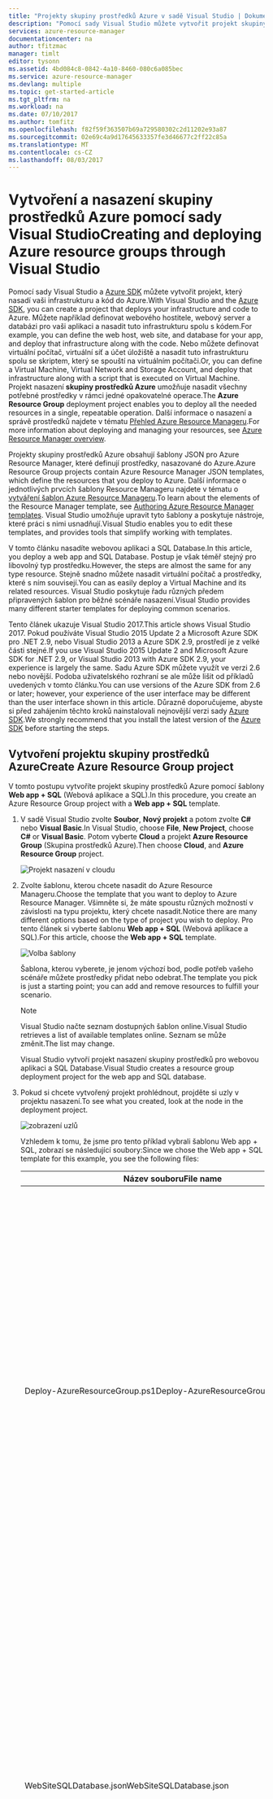 ```yaml
---
title: "Projekty skupiny prostředků Azure v sadě Visual Studio | Dokumentace Microsoftu"
description: "Pomocí sady Visual Studio můžete vytvořit projekt skupiny prostředků Azure a nasadit tyto prostředky do Azure."
services: azure-resource-manager
documentationcenter: na
author: tfitzmac
manager: timlt
editor: tysonn
ms.assetid: 4bd084c8-0842-4a10-8460-080c6a085bec
ms.service: azure-resource-manager
ms.devlang: multiple
ms.topic: get-started-article
ms.tgt_pltfrm: na
ms.workload: na
ms.date: 07/10/2017
ms.author: tomfitz
ms.openlocfilehash: f82f59f363507b69a729580302c2d11202e93a87
ms.sourcegitcommit: 02e69c4a9d17645633357fe3d46677c2ff22c85a
ms.translationtype: MT
ms.contentlocale: cs-CZ
ms.lasthandoff: 08/03/2017
---
```

# <a name="creating-and-deploying-azure-resource-groups-through-visual-studio"></a><span data-ttu-id="061ea-103">Vytvoření a nasazení skupiny prostředků Azure pomocí sady Visual Studio</span><span class="sxs-lookup"><span data-stu-id="061ea-103">Creating and deploying Azure resource groups through Visual Studio</span></span>
<span data-ttu-id="061ea-104">Pomocí sady Visual Studio a [Azure SDK](https://azure.microsoft.com/downloads/) můžete vytvořit projekt, který nasadí vaši infrastrukturu a kód do Azure.</span><span class="sxs-lookup"><span data-stu-id="061ea-104">With Visual Studio and the [Azure SDK](https://azure.microsoft.com/downloads/), you can create a project that deploys your infrastructure and code to Azure.</span></span> <span data-ttu-id="061ea-105">Můžete například definovat webového hostitele, webový server a databázi pro vaši aplikaci a nasadit tuto infrastrukturu spolu s kódem.</span><span class="sxs-lookup"><span data-stu-id="061ea-105">For example, you can define the web host, web site, and database for your app, and deploy that infrastructure along with the code.</span></span> <span data-ttu-id="061ea-106">Nebo můžete definovat virtuální počítač, virtuální síť a účet úložiště a nasadit tuto infrastrukturu spolu se skriptem, který se spouští na virtuálním počítači.</span><span class="sxs-lookup"><span data-stu-id="061ea-106">Or, you can define a Virtual Machine, Virtual Network and Storage Account, and deploy that infrastructure along with a script that is executed on Virtual Machine.</span></span> <span data-ttu-id="061ea-107">Projekt nasazení **skupiny prostředků Azure** umožňuje nasadit všechny potřebné prostředky v rámci jedné opakovatelné operace.</span><span class="sxs-lookup"><span data-stu-id="061ea-107">The **Azure Resource Group** deployment project enables you to deploy all the needed resources in a single, repeatable operation.</span></span> <span data-ttu-id="061ea-108">Další informace o nasazení a správě prostředků najdete v tématu [Přehled Azure Resource Manageru](resource-group-overview.md).</span><span class="sxs-lookup"><span data-stu-id="061ea-108">For more information about deploying and managing your resources, see [Azure Resource Manager overview](resource-group-overview.md).</span></span>

<span data-ttu-id="061ea-109">Projekty skupiny prostředků Azure obsahují šablony JSON pro Azure Resource Manager, které definují prostředky, nasazované do Azure.</span><span class="sxs-lookup"><span data-stu-id="061ea-109">Azure Resource Group projects contain Azure Resource Manager JSON templates, which define the resources that you deploy to Azure.</span></span> <span data-ttu-id="061ea-110">Další informace o jednotlivých prvcích šablony Resource Manageru najdete v tématu o [vytváření šablon Azure Resource Manageru](resource-group-authoring-templates.md).</span><span class="sxs-lookup"><span data-stu-id="061ea-110">To learn about the elements of the Resource Manager template, see [Authoring Azure Resource Manager templates](resource-group-authoring-templates.md).</span></span> <span data-ttu-id="061ea-111">Visual Studio umožňuje upravit tyto šablony a poskytuje nástroje, které práci s nimi usnadňují.</span><span class="sxs-lookup"><span data-stu-id="061ea-111">Visual Studio enables you to edit these templates, and provides tools that simplify working with templates.</span></span>

<span data-ttu-id="061ea-112">V tomto článku nasadíte webovou aplikaci a SQL Database.</span><span class="sxs-lookup"><span data-stu-id="061ea-112">In this article, you deploy a web app and SQL Database.</span></span> <span data-ttu-id="061ea-113">Postup je však téměř stejný pro libovolný typ prostředku.</span><span class="sxs-lookup"><span data-stu-id="061ea-113">However, the steps are almost the same for any type resource.</span></span> <span data-ttu-id="061ea-114">Stejně snadno můžete nasadit virtuální počítač a prostředky, které s ním souvisejí.</span><span class="sxs-lookup"><span data-stu-id="061ea-114">You can as easily deploy a Virtual Machine and its related resources.</span></span> <span data-ttu-id="061ea-115">Visual Studio poskytuje řadu různých předem připravených šablon pro běžné scénáře nasazení.</span><span class="sxs-lookup"><span data-stu-id="061ea-115">Visual Studio provides many different starter templates for deploying common scenarios.</span></span>

<span data-ttu-id="061ea-116">Tento článek ukazuje Visual Studio 2017.</span><span class="sxs-lookup"><span data-stu-id="061ea-116">This article shows Visual Studio 2017.</span></span> <span data-ttu-id="061ea-117">Pokud používáte Visual Studio 2015 Update 2 a Microsoft Azure SDK pro .NET 2.9, nebo Visual Studio 2013 a Azure SDK 2.9, prostředí je z velké části stejné.</span><span class="sxs-lookup"><span data-stu-id="061ea-117">If you use Visual Studio 2015 Update 2 and Microsoft Azure SDK for .NET 2.9, or Visual Studio 2013 with Azure SDK 2.9, your experience is largely the same.</span></span> <span data-ttu-id="061ea-118">Sadu Azure SDK můžete využít ve verzi 2.6 nebo novější. Podoba uživatelského rozhraní se ale může lišit od příkladů uvedených v tomto článku.</span><span class="sxs-lookup"><span data-stu-id="061ea-118">You can use versions of the Azure SDK from 2.6 or later; however, your experience of the user interface may be different than the user interface shown in this article.</span></span> <span data-ttu-id="061ea-119">Důrazně doporučujeme, abyste si před zahájením těchto kroků nainstalovali nejnovější verzi sady [Azure SDK](https://azure.microsoft.com/downloads/).</span><span class="sxs-lookup"><span data-stu-id="061ea-119">We strongly recommend that you install the latest version of the [Azure SDK](https://azure.microsoft.com/downloads/) before starting the steps.</span></span> 

## <a name="create-azure-resource-group-project"></a><span data-ttu-id="061ea-120">Vytvoření projektu skupiny prostředků Azure</span><span class="sxs-lookup"><span data-stu-id="061ea-120">Create Azure Resource Group project</span></span>
<span data-ttu-id="061ea-121">V tomto postupu vytvoříte projekt skupiny prostředků Azure pomocí šablony **Web app + SQL** (Webová aplikace a SQL).</span><span class="sxs-lookup"><span data-stu-id="061ea-121">In this procedure, you create an Azure Resource Group project with a **Web app + SQL** template.</span></span>

1. <span data-ttu-id="061ea-122">V sadě Visual Studio zvolte **Soubor**, **Nový projekt** a potom zvolte **C#** nebo **Visual Basic**.</span><span class="sxs-lookup"><span data-stu-id="061ea-122">In Visual Studio, choose **File**, **New Project**, choose **C#** or **Visual Basic**.</span></span> <span data-ttu-id="061ea-123">Potom vyberte **Cloud** a projekt **Azure Resource Group** (Skupina prostředků Azure).</span><span class="sxs-lookup"><span data-stu-id="061ea-123">Then choose **Cloud**, and **Azure Resource Group** project.</span></span>
   
    ![Projekt nasazení v cloudu](./media/vs-azure-tools-resource-groups-deployment-projects-create-deploy/create-project.png)
2. <span data-ttu-id="061ea-125">Zvolte šablonu, kterou chcete nasadit do Azure Resource Manageru.</span><span class="sxs-lookup"><span data-stu-id="061ea-125">Choose the template that you want to deploy to Azure Resource Manager.</span></span> <span data-ttu-id="061ea-126">Všimněte si, že máte spoustu různých možností v závislosti na typu projektu, který chcete nasadit.</span><span class="sxs-lookup"><span data-stu-id="061ea-126">Notice there are many different options based on the type of project you wish to deploy.</span></span> <span data-ttu-id="061ea-127">Pro tento článek si vyberte šablonu **Web app + SQL** (Webová aplikace a SQL).</span><span class="sxs-lookup"><span data-stu-id="061ea-127">For this article, choose the **Web app + SQL** template.</span></span>
   
    ![Volba šablony](./media/vs-azure-tools-resource-groups-deployment-projects-create-deploy/select-project.png)
   
    <span data-ttu-id="061ea-129">Šablona, kterou vyberete, je jenom výchozí bod, podle potřeb vašeho scénáře můžete prostředky přidat nebo odebrat.</span><span class="sxs-lookup"><span data-stu-id="061ea-129">The template you pick is just a starting point; you can add and remove resources to fulfill your scenario.</span></span>
   
   > [!NOTE]
   > <span data-ttu-id="061ea-130">Visual Studio načte seznam dostupných šablon online.</span><span class="sxs-lookup"><span data-stu-id="061ea-130">Visual Studio retrieves a list of available templates online.</span></span> <span data-ttu-id="061ea-131">Seznam se může změnit.</span><span class="sxs-lookup"><span data-stu-id="061ea-131">The list may change.</span></span>
   > 
   > 
   
    <span data-ttu-id="061ea-132">Visual Studio vytvoří projekt nasazení skupiny prostředků pro webovou aplikaci a SQL Database.</span><span class="sxs-lookup"><span data-stu-id="061ea-132">Visual Studio creates a resource group deployment project for the web app and SQL database.</span></span>
3. <span data-ttu-id="061ea-133">Pokud si chcete vytvořený projekt prohlédnout, projděte si uzly v projektu nasazení.</span><span class="sxs-lookup"><span data-stu-id="061ea-133">To see what you created, look at the node in the deployment project.</span></span>
   
    ![zobrazení uzlů](./media/vs-azure-tools-resource-groups-deployment-projects-create-deploy/show-items.png)
   
    <span data-ttu-id="061ea-135">Vzhledem k tomu, že jsme pro tento příklad vybrali šablonu Web app + SQL, zobrazí se následující soubory:</span><span class="sxs-lookup"><span data-stu-id="061ea-135">Since we chose the Web app + SQL template for this example, you see the following files:</span></span> 
   
   | <span data-ttu-id="061ea-136">Název souboru</span><span class="sxs-lookup"><span data-stu-id="061ea-136">File name</span></span> | <span data-ttu-id="061ea-137">Popis</span><span class="sxs-lookup"><span data-stu-id="061ea-137">Description</span></span> |
   | --- | --- |
   | <span data-ttu-id="061ea-138">Deploy-AzureResourceGroup.ps1</span><span class="sxs-lookup"><span data-stu-id="061ea-138">Deploy-AzureResourceGroup.ps1</span></span> |<span data-ttu-id="061ea-139">Skript PowerShellu, který vyvolá příkazy PowerShellu pro nasazení Azure Resource Manageru.</span><span class="sxs-lookup"><span data-stu-id="061ea-139">A PowerShell script that invokes PowerShell commands to deploy to Azure Resource Manager.</span></span><br /><span data-ttu-id="061ea-140">**Poznámka** Sada Visual Studio tento skript PowerShellu využívá k nasazení vaší šablony.</span><span class="sxs-lookup"><span data-stu-id="061ea-140">**Note** Visual Studio uses this PowerShell script to deploy your template.</span></span> <span data-ttu-id="061ea-141">Libovolné změny tohoto skriptu ovlivní také nasazení v sadě Visual Studio, proto buďte opatrní.</span><span class="sxs-lookup"><span data-stu-id="061ea-141">Any changes you make to this script affect deployment in Visual Studio, so be careful.</span></span> |
   | <span data-ttu-id="061ea-142">WebSiteSQLDatabase.json</span><span class="sxs-lookup"><span data-stu-id="061ea-142">WebSiteSQLDatabase.json</span></span> |<span data-ttu-id="061ea-143">Šablona Resource Manageru, která definuje infrastrukturu, kterou chcete nasadit do Azure, a parametry, které můžete během nasazení zadat.</span><span class="sxs-lookup"><span data-stu-id="061ea-143">The Resource Manager template that defines the infrastructure you want deploy to Azure, and the parameters you can provide during deployment.</span></span> <span data-ttu-id="061ea-144">Definuje také závislosti mezi prostředky, takže je Resource Manager nasadí ve správném pořadí.</span><span class="sxs-lookup"><span data-stu-id="061ea-144">It also defines the dependencies between the resources so Resource Manager deploys the resources in the correct order.</span></span> |
   | <span data-ttu-id="061ea-145">WebSiteSQLDatabase.parameters.json</span><span class="sxs-lookup"><span data-stu-id="061ea-145">WebSiteSQLDatabase.parameters.json</span></span> |<span data-ttu-id="061ea-146">Soubor parametrů, který obsahuje hodnoty požadované šablonou.</span><span class="sxs-lookup"><span data-stu-id="061ea-146">A parameters file that contains values needed by the template.</span></span> <span data-ttu-id="061ea-147">Předáním hodnot těchto parametrů přizpůsobujete jednotlivá nasazení.</span><span class="sxs-lookup"><span data-stu-id="061ea-147">You pass in parameter values to customize each deployment.</span></span> |
   
    <span data-ttu-id="061ea-148">Tyto základní soubory obsahují všechny projekty nasazení skupiny prostředků.</span><span class="sxs-lookup"><span data-stu-id="061ea-148">All resource group deployment projects contain these basic files.</span></span> <span data-ttu-id="061ea-149">Ostatní projekty mohou obsahovat i další soubory, které podporují jiné funkce.</span><span class="sxs-lookup"><span data-stu-id="061ea-149">Other projects may contain additional files to support other functionality.</span></span>

## <a name="customize-the-resource-manager-template"></a><span data-ttu-id="061ea-150">Přizpůsobení šablony Resource Manageru</span><span class="sxs-lookup"><span data-stu-id="061ea-150">Customize the Resource Manager template</span></span>
<span data-ttu-id="061ea-151">Projekt nasazení lze přizpůsobit úpravou šablony JSON s popisem prostředků, které chcete nasadit.</span><span class="sxs-lookup"><span data-stu-id="061ea-151">You can customize a deployment project by modifying the JSON templates that describe the resources you want to deploy.</span></span> <span data-ttu-id="061ea-152">JSON je zkratka pro JavaScript Object Notation. Jedná se o serializovaný datový formát, se kterým se snadno pracuje.</span><span class="sxs-lookup"><span data-stu-id="061ea-152">JSON stands for JavaScript Object Notation, and is a serialized data format that is easy to work with.</span></span> <span data-ttu-id="061ea-153">Soubory JSON využívají schéma, na které se odkazujete na začátku každého souboru.</span><span class="sxs-lookup"><span data-stu-id="061ea-153">The JSON files use a schema that you reference at the top of each file.</span></span> <span data-ttu-id="061ea-154">Pokud chcete schématu lépe porozumět, můžete si ho stáhnout a prohlédnout.</span><span class="sxs-lookup"><span data-stu-id="061ea-154">If you want to understand the schema, you can download and analyze it.</span></span> <span data-ttu-id="061ea-155">Schéma definuje platné prvky, typy a formáty polí, přípustné výčtové hodnoty a tak dále.</span><span class="sxs-lookup"><span data-stu-id="061ea-155">The schema defines what elements are valid, the types and formats of fields, the possible values of enumerated values, and so on.</span></span> <span data-ttu-id="061ea-156">Další informace o jednotlivých prvcích šablony Resource Manageru najdete v tématu o [vytváření šablon Azure Resource Manageru](resource-group-authoring-templates.md).</span><span class="sxs-lookup"><span data-stu-id="061ea-156">To learn about the elements of the Resource Manager template, see [Authoring Azure Resource Manager templates](resource-group-authoring-templates.md).</span></span>

<span data-ttu-id="061ea-157">Pokud chcete se svou šablonou začít pracovat, otevřete **WebSiteSQLDatabase.json**.</span><span class="sxs-lookup"><span data-stu-id="061ea-157">To work on your template, open **WebSiteSQLDatabase.json**.</span></span>

<span data-ttu-id="061ea-158">Editor sady Visual Studio poskytuje nástroje, které vám s úpravami šablony Resource Manageru pomohou.</span><span class="sxs-lookup"><span data-stu-id="061ea-158">The Visual Studio editor provides tools to assist you with editing the Resource Manager template.</span></span> <span data-ttu-id="061ea-159">Okno **JSON Outline** (Osnova JSON) usnadňuje zobrazení prvků, které jsou v šabloně definované.</span><span class="sxs-lookup"><span data-stu-id="061ea-159">The **JSON Outline** window makes it easy to see the elements defined in your template.</span></span>

![zobrazení osnovy JSON](./media/vs-azure-tools-resource-groups-deployment-projects-create-deploy/show-json-outline.png)

<span data-ttu-id="061ea-161">Výběrem libovolné prvku v osnově přejdete k příslušné části šablony a zvýrazní se odpovídající JSON.</span><span class="sxs-lookup"><span data-stu-id="061ea-161">Selecting any of the elements in the outline takes you to that part of the template and highlights the corresponding JSON.</span></span>

![navigace JSON](./media/vs-azure-tools-resource-groups-deployment-projects-create-deploy/navigate-json.png)

<span data-ttu-id="061ea-163">Pokud chcete přidat prostředek, můžete buď použít tlačítko **Přidat prostředek** v horní části okna s osnovou JSON, nebo kliknout pravým tlačítkem na **resources** a vybrat **Přidat nový prostředek**.</span><span class="sxs-lookup"><span data-stu-id="061ea-163">You can add a resource by either selecting the **Add Resource** button at the top of the JSON Outline window, or by right-clicking **resources** and selecting **Add New Resource**.</span></span>

![přidání prostředku](./media/vs-azure-tools-resource-groups-deployment-projects-create-deploy/add-resource.png)

<span data-ttu-id="061ea-165">V tomto kurzu vyberte **účet úložiště** a pojmenujte ho.</span><span class="sxs-lookup"><span data-stu-id="061ea-165">For this tutorial, select **Storage Account** and give it a name.</span></span> <span data-ttu-id="061ea-166">Zadejte název, který nebude delší než 11 znaků. Obsahovat smí jenom čísla a malá písmena.</span><span class="sxs-lookup"><span data-stu-id="061ea-166">Provide a name that is no more than 11 characters, and only contains numbers and lower-case letters.</span></span>

![přidání úložiště](./media/vs-azure-tools-resource-groups-deployment-projects-create-deploy/add-storage.png)

<span data-ttu-id="061ea-168">Všimněte si, že se přidal nejenom tento prostředek, ale také parametr pro typ účtu úložiště a proměnná pro název účtu úložiště.</span><span class="sxs-lookup"><span data-stu-id="061ea-168">Notice that not only was the resource added, but also a parameter for the type storage account, and a variable for the name of the storage account.</span></span>

![zobrazení osnovy](./media/vs-azure-tools-resource-groups-deployment-projects-create-deploy/show-new-items.png)

<span data-ttu-id="061ea-170">Parametr **storageType** je předdefinovaný a obsahuje povolené typy a také výchozí typ.</span><span class="sxs-lookup"><span data-stu-id="061ea-170">The **storageType** parameter is pre-defined with allowed types and a default type.</span></span> <span data-ttu-id="061ea-171">Tyto hodnoty můžete ponechat beze změny nebo je můžete podle potřeby upravit.</span><span class="sxs-lookup"><span data-stu-id="061ea-171">You can leave these values or edit them for your scenario.</span></span> <span data-ttu-id="061ea-172">Pokud nechcete, aby pomocí této šablony nasazoval účet úložiště **Premium_LRS**, stačí ho odebrat z povolených typů.</span><span class="sxs-lookup"><span data-stu-id="061ea-172">If you do not want anyone to deploy a **Premium_LRS** storage account through this template, remove it from the allowed types.</span></span> 

```json
"storageType": {
  "type": "string",
  "defaultValue": "Standard_LRS",
  "allowedValues": [
    "Standard_LRS",
    "Standard_ZRS",
    "Standard_GRS",
    "Standard_RAGRS"
  ]
}
```

<span data-ttu-id="061ea-173">Visual Studio také poskytuje technologii IntelliSense, která vám pomůže pochopit, které vlastnosti jsou při úpravě šablony dostupné.</span><span class="sxs-lookup"><span data-stu-id="061ea-173">Visual Studio also provides intellisense to help you understand what properties are available when editing the template.</span></span> <span data-ttu-id="061ea-174">Pokud chcete třeba upravit vlastnosti pro plán služby App Service, přejděte k prostředku **HostingPlan** a přidejte hodnotu **properties**.</span><span class="sxs-lookup"><span data-stu-id="061ea-174">For example, to edit the properties for your App Service plan, navigate to the **HostingPlan** resource, and add a value for the **properties**.</span></span> <span data-ttu-id="061ea-175">Všimněte si, že IntelliSense zobrazuj dostupné hodnoty a poskytuje k nim také popis.</span><span class="sxs-lookup"><span data-stu-id="061ea-175">Notice that intellisense shows the available values and provides a description of that value.</span></span>

![zobrazení technologie IntelliSense](./media/vs-azure-tools-resource-groups-deployment-projects-create-deploy/show-intellisense.png)

<span data-ttu-id="061ea-177">Hodnotu **numberOfWorkers** můžete nastavit na 1.</span><span class="sxs-lookup"><span data-stu-id="061ea-177">You can set **numberOfWorkers** to 1.</span></span>

```json
"properties": {
  "name": "[parameters('hostingPlanName')]",
  "numberOfWorkers": 1
}
```

## <a name="deploy-the-resource-group-project-to-azure"></a><span data-ttu-id="061ea-178">Nasazení projektu skupiny prostředků do Azure</span><span class="sxs-lookup"><span data-stu-id="061ea-178">Deploy the Resource Group project to Azure</span></span>
<span data-ttu-id="061ea-179">Nyní jste připraveni svůj projekt nasadit.</span><span class="sxs-lookup"><span data-stu-id="061ea-179">You are now ready to deploy your project.</span></span> <span data-ttu-id="061ea-180">Když nasadíte projekt skupiny prostředků Azure, nasadíte ho do skupiny prostředků Azure.</span><span class="sxs-lookup"><span data-stu-id="061ea-180">When you deploy an Azure Resource Group project, you deploy it to an Azure resource group.</span></span> <span data-ttu-id="061ea-181">Skupina prostředků je logické seskupení prostředků, které sdílejí společný životní cyklus.</span><span class="sxs-lookup"><span data-stu-id="061ea-181">The resource group is a logical grouping of resources that share a common lifecycle.</span></span>

1. <span data-ttu-id="061ea-182">V místní nabídce uzlu projektu nasazení zvolte **Nasadit** > **Nový**.</span><span class="sxs-lookup"><span data-stu-id="061ea-182">On the shortcut menu of the deployment project node, choose **Deploy** > **New**.</span></span>
   
    ![Položka nabídky Nasadit, Nové nasazení](./media/vs-azure-tools-resource-groups-deployment-projects-create-deploy/deploy.png)
   
    <span data-ttu-id="061ea-184">Zobrazí se dialogové okno **Deploy to Resource Group** (Nasadit do skupiny prostředků).</span><span class="sxs-lookup"><span data-stu-id="061ea-184">The **Deploy to Resource Group** dialog box appears.</span></span>
   
    ![Dialogové okno nasazení do skupiny prostředků](./media/vs-azure-tools-resource-groups-deployment-projects-create-deploy/show-deployment.png)
2. <span data-ttu-id="061ea-186">V rozevíracím seznamu **Skupina prostředků** vyberte existující skupinu prostředků nebo vytvořte novou.</span><span class="sxs-lookup"><span data-stu-id="061ea-186">In the **Resource group** dropdown box, choose an existing resource group or create a new one.</span></span> <span data-ttu-id="061ea-187">Pokud chcete vytvořit novou skupinu prostředků, otevřete rozevírací seznam **Skupina prostředků** a vyberte **Vytvořit novou**.</span><span class="sxs-lookup"><span data-stu-id="061ea-187">To create a resource group, open the **Resource Group** dropdown box and choose **Create New**.</span></span>
   
    ![Dialogové okno nasazení do skupiny prostředků](./media/vs-azure-tools-resource-groups-deployment-projects-create-deploy/create-new-group.png)
   
    <span data-ttu-id="061ea-189">Zobrazí se dialogové okno **Vytvořit skupinu prostředků**.</span><span class="sxs-lookup"><span data-stu-id="061ea-189">The **Create Resource Group** dialog box appears.</span></span> <span data-ttu-id="061ea-190">Přidělte skupině název a umístění a stiskněte **Vytvořit**.</span><span class="sxs-lookup"><span data-stu-id="061ea-190">Give your group a name and location, and select the **Create** button.</span></span>
   
    ![Dialogové okno vytvoření skupiny prostředků](./media/vs-azure-tools-resource-groups-deployment-projects-create-deploy/create-resource-group.png)
3. <span data-ttu-id="061ea-192">Výběrem tlačítka **Upravit parametry** můžete upravit parametry pro nasazení.</span><span class="sxs-lookup"><span data-stu-id="061ea-192">Edit the parameters for the deployment by selecting the **Edit Parameters** button.</span></span>
   
    ![Tlačítko Upravit parametry](./media/vs-azure-tools-resource-groups-deployment-projects-create-deploy/edit-parameters.png)
4. <span data-ttu-id="061ea-194">Zadejte hodnoty prázdných parametrů a stiskněte tlačítko **Uložit**.</span><span class="sxs-lookup"><span data-stu-id="061ea-194">Provide values for the empty parameters and select the **Save** button.</span></span> <span data-ttu-id="061ea-195">Prázdnými parametry jsou **hostingPlanName**, **administratorLogin**, **administratorLoginPassword** a **databaseName**.</span><span class="sxs-lookup"><span data-stu-id="061ea-195">The empty parameters are **hostingPlanName**, **administratorLogin**, **administratorLoginPassword**, and **databaseName**.</span></span>
   
    <span data-ttu-id="061ea-196">**hostingPlanName** určuje název [plánu služby App Service](../app-service/azure-web-sites-web-hosting-plans-in-depth-overview.md), který chcete vytvořit.</span><span class="sxs-lookup"><span data-stu-id="061ea-196">**hostingPlanName** specifies a name for the [App Service plan](../app-service/azure-web-sites-web-hosting-plans-in-depth-overview.md) to create.</span></span> 
   
    <span data-ttu-id="061ea-197">**administratorLogin** určuje uživatelské jméno správce SQL Serveru.</span><span class="sxs-lookup"><span data-stu-id="061ea-197">**administratorLogin** specifies the user name for the SQL Server administrator.</span></span> <span data-ttu-id="061ea-198">Nepoužívejte běžné názvy správců, například **sa** nebo **admin**.</span><span class="sxs-lookup"><span data-stu-id="061ea-198">Do not use common admin names like **sa** or **admin**.</span></span> 
   
    <span data-ttu-id="061ea-199">**administratorLoginPassword** určuje heslo správce SQL Serveru.</span><span class="sxs-lookup"><span data-stu-id="061ea-199">The **administratorLoginPassword** specifies a password for SQL Server administrator.</span></span> <span data-ttu-id="061ea-200">Možnost **Ukládat hesla do souboru parametrů jako prostý text** není bezpečná. Proto ji nepoužívejte.</span><span class="sxs-lookup"><span data-stu-id="061ea-200">The **Save passwords as plain text in the parameters file** option is not secure; therefore, do not select this option.</span></span> <span data-ttu-id="061ea-201">Vzhledem k tomu, že heslo není uložené jako prostý text, budete ho během nasazení muset zadat znovu.</span><span class="sxs-lookup"><span data-stu-id="061ea-201">Since the password is not saved as plain text, you need to provide this password again during deployment.</span></span> 
   
    <span data-ttu-id="061ea-202">**databaseName** určuje název databáze, kterou chcete vytvořit.</span><span class="sxs-lookup"><span data-stu-id="061ea-202">**databaseName** specifies a name for the database to create.</span></span> 
   
    ![Dialogové okno Upravit parametry](./media/vs-azure-tools-resource-groups-deployment-projects-create-deploy/provide-parameters.png)
5. <span data-ttu-id="061ea-204">Stisknutím tlačítka **Nasadit** nasadíte projekt do Azure.</span><span class="sxs-lookup"><span data-stu-id="061ea-204">Choose the **Deploy** button to deploy the project to Azure.</span></span> <span data-ttu-id="061ea-205">Otevře se powershellová konzola mimo instanci sady Visual Studio.</span><span class="sxs-lookup"><span data-stu-id="061ea-205">A PowerShell console opens outside of the Visual Studio instance.</span></span> <span data-ttu-id="061ea-206">Po zobrazení výzvy zadejte v powershellové konzole heslo správce SQL Serveru.</span><span class="sxs-lookup"><span data-stu-id="061ea-206">Enter the SQL Server administrator password in the PowerShell console when prompted.</span></span> <span data-ttu-id="061ea-207">**Konzola PowerShellu může být skrytá za jinými položkami nebo minimalizovaná na hlavním panelu.**</span><span class="sxs-lookup"><span data-stu-id="061ea-207">**Your PowerShell console may be hidden behind other items or minimized in the task bar.**</span></span> <span data-ttu-id="061ea-208">Najděte ji, vyberte ji a zadejte heslo.</span><span class="sxs-lookup"><span data-stu-id="061ea-208">Look for this console and select it to provide the password.</span></span>
   
   > [!NOTE]
   > <span data-ttu-id="061ea-209">Sada Visual Studio vás může požádat o instalaci rutin Azure PowerShell.</span><span class="sxs-lookup"><span data-stu-id="061ea-209">Visual Studio may ask you to install the Azure PowerShell cmdlets.</span></span> <span data-ttu-id="061ea-210">Rutiny Azure PowerShell jsou zapotřebí k úspěšnému nasazení skupin prostředků.</span><span class="sxs-lookup"><span data-stu-id="061ea-210">You need the Azure PowerShell cmdlets to successfully deploy resource groups.</span></span> <span data-ttu-id="061ea-211">Pokud k tomu budete vyzváni, nainstalujte je.</span><span class="sxs-lookup"><span data-stu-id="061ea-211">If prompted, install them.</span></span>
   > 
   > 
6. <span data-ttu-id="061ea-212">Nasazení může zabrat několik minut.</span><span class="sxs-lookup"><span data-stu-id="061ea-212">The deployment may take a few minutes.</span></span> <span data-ttu-id="061ea-213">V oknech **Výstup** se zobrazí stav nasazení.</span><span class="sxs-lookup"><span data-stu-id="061ea-213">In the **Output** windows, you see the status of the deployment.</span></span> <span data-ttu-id="061ea-214">Po dokončení nasazení vám poslední zpráva oznámí úspěšné nasazení. Bude vypadat zhruba následovně:</span><span class="sxs-lookup"><span data-stu-id="061ea-214">When the deployment has finished, the last message indicates a successful deployment with something similar to:</span></span>
   
        ... 
        18:00:58 - Successfully deployed template 'websitesqldatabase.json' to resource group 'DemoSiteGroup'.
7. <span data-ttu-id="061ea-215">V prohlížeči otevřete web [Azure portal](https://portal.azure.com/) a přihlaste se ke svému účtu.</span><span class="sxs-lookup"><span data-stu-id="061ea-215">In a browser, open the [Azure portal](https://portal.azure.com/) and sign in to your account.</span></span> <span data-ttu-id="061ea-216">Chcete-li skupinu prostředků zobrazit, klikněte na odkaz **Skupiny prostředků** a pak na skupinu, do které jste provedli nasazení.</span><span class="sxs-lookup"><span data-stu-id="061ea-216">To see the resource group, select **Resource groups** and the resource group you deployed to.</span></span>
   
    ![výběr skupiny](./media/vs-azure-tools-resource-groups-deployment-projects-create-deploy/select-group.png)
8. <span data-ttu-id="061ea-218">Zobrazí se všechny nasazené prostředky.</span><span class="sxs-lookup"><span data-stu-id="061ea-218">You see all the deployed resources.</span></span> <span data-ttu-id="061ea-219">Všimněte si, že název účtu úložiště není přesně stejný jako název, který jste zadali během přidávání tohoto prostředku.</span><span class="sxs-lookup"><span data-stu-id="061ea-219">Notice that the name of the storage account is not exactly what you specified when adding that resource.</span></span> <span data-ttu-id="061ea-220">Účet úložiště musí být jedinečný.</span><span class="sxs-lookup"><span data-stu-id="061ea-220">The storage account must be unique.</span></span> <span data-ttu-id="061ea-221">Šablona k názvu automaticky přidá řetězec znaků, které zajistí jedinečnost názvu.</span><span class="sxs-lookup"><span data-stu-id="061ea-221">The template automatically adds a string of characters to the name you provided to provide a unique name.</span></span> 
   
    ![zobrazení prostředků](./media/vs-azure-tools-resource-groups-deployment-projects-create-deploy/show-deployed-resources.png)
9. <span data-ttu-id="061ea-223">Pokud provedete změny a chcete projekt znovu nasadit, vyberte si stávající skupinu prostředků z místní nabídky projektu skupiny prostředků Azure.</span><span class="sxs-lookup"><span data-stu-id="061ea-223">If you make changes and want to redeploy your project, choose the existing resource group from the shortcut menu of Azure resource group project.</span></span> <span data-ttu-id="061ea-224">V místní nabídce zvolte **Nasadit** a pak vyberte skupinu prostředků, kterou jste nasadili.</span><span class="sxs-lookup"><span data-stu-id="061ea-224">On the shortcut menu, choose **Deploy**, and then choose the resource group you deployed.</span></span>
   
    ![Nasazená skupina prostředků Azure](./media/vs-azure-tools-resource-groups-deployment-projects-create-deploy/redeploy.png)

## <a name="deploy-code-with-your-infrastructure"></a><span data-ttu-id="061ea-226">Nasazení kódu do vaší infrastruktury</span><span class="sxs-lookup"><span data-stu-id="061ea-226">Deploy code with your infrastructure</span></span>
<span data-ttu-id="061ea-227">V tomto okamžiku jste nasadili infrastrukturu pro vaši aplikaci, ale zatím není v projektu nasazený žádný kód.</span><span class="sxs-lookup"><span data-stu-id="061ea-227">At this point, you have deployed the infrastructure for your app, but there is no actual code deployed with the project.</span></span> <span data-ttu-id="061ea-228">Tento článek ukazuje, jak nasadit webovou aplikaci a tabulky SQL Database.</span><span class="sxs-lookup"><span data-stu-id="061ea-228">This article shows how to deploy a web app and SQL Database tables during deployment.</span></span> <span data-ttu-id="061ea-229">Pokud nasazujete namísto webové aplikace virtuální počítač, budete v něm asi chtít spouštět nějaký kód.</span><span class="sxs-lookup"><span data-stu-id="061ea-229">If you are deploying a Virtual Machine instead of a web app, you want to run some code on the machine as part of deployment.</span></span> <span data-ttu-id="061ea-230">Proces nasazení kódu pro webovou aplikaci nebo pro virtuální počítač je téměř stejný.</span><span class="sxs-lookup"><span data-stu-id="061ea-230">The process for deploying code for a web app or for setting up a Virtual Machine is almost the same.</span></span>

1. <span data-ttu-id="061ea-231">Přidejte projekt do řešení sady Visual Studio.</span><span class="sxs-lookup"><span data-stu-id="061ea-231">Add a project to your Visual Studio solution.</span></span> <span data-ttu-id="061ea-232">Klikněte pravým tlačítkem na řešení a vyberte **Přidat** > **Nový projekt**.</span><span class="sxs-lookup"><span data-stu-id="061ea-232">Right-click the solution, and select **Add** > **New Project**.</span></span>
   
    ![přidání projektu](./media/vs-azure-tools-resource-groups-deployment-projects-create-deploy/add-project.png)
2. <span data-ttu-id="061ea-234">Přidejte **webovou aplikaci ASP.NET**.</span><span class="sxs-lookup"><span data-stu-id="061ea-234">Add an **ASP.NET Web Application**.</span></span> 
   
    ![přidání webové aplikace](./media/vs-azure-tools-resource-groups-deployment-projects-create-deploy/add-app.png)
3. <span data-ttu-id="061ea-236">Vyberte **MVC**.</span><span class="sxs-lookup"><span data-stu-id="061ea-236">Select **MVC**.</span></span>
   
    ![výběr MVC](./media/vs-azure-tools-resource-groups-deployment-projects-create-deploy/select-mvc.png)
4. <span data-ttu-id="061ea-238">Když sada Visual Studio vytvoří webovou aplikaci, uvidíte oba projekty v řešení.</span><span class="sxs-lookup"><span data-stu-id="061ea-238">After Visual Studio creates your web app, you see both projects in the solution.</span></span>
   
    ![zobrazení projektů](./media/vs-azure-tools-resource-groups-deployment-projects-create-deploy/show-projects.png)
5. <span data-ttu-id="061ea-240">Teď potřebujete zajistit, aby projekt skupiny prostředků věděl o novém projektu.</span><span class="sxs-lookup"><span data-stu-id="061ea-240">Now, you need to make sure your resource group project is aware of the new project.</span></span> <span data-ttu-id="061ea-241">Vraťte se do projektu skupiny prostředků (AzureResourceGroup1).</span><span class="sxs-lookup"><span data-stu-id="061ea-241">Go back to your resource group project (AzureResourceGroup1).</span></span> <span data-ttu-id="061ea-242">Klikněte pravým tlačítkem na **Odkazy** a vyberte **Přidat odkaz**.</span><span class="sxs-lookup"><span data-stu-id="061ea-242">Right-click **References** and select **Add Reference**.</span></span>
   
    ![přidání odkazu](./media/vs-azure-tools-resource-groups-deployment-projects-create-deploy/add-new-reference.png)
6. <span data-ttu-id="061ea-244">Vyberte vámi vytvořený projekt webové aplikace.</span><span class="sxs-lookup"><span data-stu-id="061ea-244">Select the web app project that you created.</span></span>
   
    ![přidání odkazu](./media/vs-azure-tools-resource-groups-deployment-projects-create-deploy/add-reference.png)
   
    <span data-ttu-id="061ea-246">Přidáním odkazu propojíte projekt webové aplikace s projektem skupiny prostředků a automaticky nastavíte tři klíčové vlastnosti.</span><span class="sxs-lookup"><span data-stu-id="061ea-246">By adding a reference, you link the web app project to the resource group project, and automatically set three key properties.</span></span> <span data-ttu-id="061ea-247">Tyto vlastnosti se zobrazují v okně **Vlastnosti**.</span><span class="sxs-lookup"><span data-stu-id="061ea-247">You see these properties in the **Properties** window for the reference.</span></span>
   
      ![zobrazení odkazu](./media/vs-azure-tools-resource-groups-deployment-projects-create-deploy/see-reference.png)
   
    <span data-ttu-id="061ea-249">Mezi vlastnosti patří:</span><span class="sxs-lookup"><span data-stu-id="061ea-249">The properties are:</span></span>
   
   * <span data-ttu-id="061ea-250">Pole **Additional Properties** (Další vlastnosti) obsahuje pracovní umístění balíčku pro nasazení webu, který se vloží do úložiště Azure.</span><span class="sxs-lookup"><span data-stu-id="061ea-250">The **Additional Properties** contains the web deployment package staging location that is pushed to the Azure Storage.</span></span> <span data-ttu-id="061ea-251">Poznamenejte si složku (ExampleApp) a soubor (package.zip).</span><span class="sxs-lookup"><span data-stu-id="061ea-251">Note the folder (ExampleApp) and file (package.zip).</span></span> <span data-ttu-id="061ea-252">Tyto hodnoty musíte znát, protože je uvádíte jako parametry při nasazování aplikace.</span><span class="sxs-lookup"><span data-stu-id="061ea-252">You need to know these values because you provide them as parameters when deploying the app.</span></span> 
   * <span data-ttu-id="061ea-253">Pole **Include File Path** (Cesta k souboru pro zahrnutí) obsahuje cestu, kde je balíček vytvořen.</span><span class="sxs-lookup"><span data-stu-id="061ea-253">The **Include File Path** contains the path where the package is created.</span></span> <span data-ttu-id="061ea-254">Pole **Include Targets** (Zahrnout cíle) obsahuje příkaz, který proces nasazení provede.</span><span class="sxs-lookup"><span data-stu-id="061ea-254">The **Include Targets** contains the command that deployment executes.</span></span> 
   * <span data-ttu-id="061ea-255">Výchozí hodnota **Build;Package** umožňuje sestavení a vytvoření balíčku pro nasazení webu (package.zip).</span><span class="sxs-lookup"><span data-stu-id="061ea-255">The default value of **Build;Package** enables the deployment to build and create a web deployment package (package.zip).</span></span>  
     
     <span data-ttu-id="061ea-256">Profil publikování není potřeba, protože nasazení získá informace potřebné k vytvoření balíčku z nastavených vlastností.</span><span class="sxs-lookup"><span data-stu-id="061ea-256">You do not need a publish profile as the deployment gets the necessary information from the properties to create the package.</span></span>
7. <span data-ttu-id="061ea-257">Vraťte se k souboru WebSiteSQLDatabase.json a přidejte prostředek do šablony.</span><span class="sxs-lookup"><span data-stu-id="061ea-257">Go back to WebSiteSQLDatabase.json and add a resource to the template.</span></span>
   
    ![přidání prostředku](./media/vs-azure-tools-resource-groups-deployment-projects-create-deploy/add-resource-2.png)
8. <span data-ttu-id="061ea-259">Tentokrát vyberte **Nasazení webu pro webové aplikace**.</span><span class="sxs-lookup"><span data-stu-id="061ea-259">This time select **Web Deploy for Web Apps**.</span></span> 
   
    ![přidání nasazení webu](./media/vs-azure-tools-resource-groups-deployment-projects-create-deploy/add-web-deploy.png)
9. <span data-ttu-id="061ea-261">Znovu nasaďte projekt skupiny prostředků do skupiny prostředků.</span><span class="sxs-lookup"><span data-stu-id="061ea-261">Redeploy your resource group project to the resource group.</span></span> <span data-ttu-id="061ea-262">Tentokrát použijeme několik nových parametrů.</span><span class="sxs-lookup"><span data-stu-id="061ea-262">This time there are some new parameters.</span></span> <span data-ttu-id="061ea-263">Není třeba zadávat hodnoty pro **_artifactsLocation** nebo **_artifactsLocationSasToken**, ty sada Visual Studio vygeneruje automaticky.</span><span class="sxs-lookup"><span data-stu-id="061ea-263">You do not need to provide values for **_artifactsLocation** or **_artifactsLocationSasToken** because Visual Studio automatically generates those values.</span></span> <span data-ttu-id="061ea-264">Název složky a souboru jste však nastavili do cesty, která obsahuje balíček pro nasazení (zobrazené na následujícím obrázku jako **ExampleAppPackageFolder** a **ExampleAppPackageFileName**).</span><span class="sxs-lookup"><span data-stu-id="061ea-264">However, you have to set the folder and file name to the path that contains the deployment package (shown as **ExampleAppPackageFolder** and **ExampleAppPackageFileName** in the following image).</span></span> <span data-ttu-id="061ea-265">Zadejte hodnoty, které jste viděli v referenčních vlastnostech (**ExampleApp** a **package.zip**).</span><span class="sxs-lookup"><span data-stu-id="061ea-265">Provide the values you saw earlier in the reference properties (**ExampleApp** and **package.zip**).</span></span>
   
    ![přidání nasazení webu](./media/vs-azure-tools-resource-groups-deployment-projects-create-deploy/set-new-parameters.png)
   
    <span data-ttu-id="061ea-267">V případě možnosti **Účet úložiště artefaktů** vyberte účet nasazený s touto skupinou prostředků.</span><span class="sxs-lookup"><span data-stu-id="061ea-267">For the **Artifact storage account**, select the one deployed with this resource group.</span></span>
10. <span data-ttu-id="061ea-268">Po dokončení nasazení vyberte na portálu svojí webovou aplikaci.</span><span class="sxs-lookup"><span data-stu-id="061ea-268">After the deployment has finished, select your web app in the portal.</span></span> <span data-ttu-id="061ea-269">Vyberte adresu URL a přejděte na web.</span><span class="sxs-lookup"><span data-stu-id="061ea-269">Select the URL to browse to the site.</span></span>
    
     ![procházení webu](./media/vs-azure-tools-resource-groups-deployment-projects-create-deploy/browse-site.png)
11. <span data-ttu-id="061ea-271">Všimněte si, že jste úspěšně nasadili výchozí aplikaci ASP.NET.</span><span class="sxs-lookup"><span data-stu-id="061ea-271">Notice that you have successfully deployed the default ASP.NET app.</span></span>
    
     ![zobrazení nasazené aplikace](./media/vs-azure-tools-resource-groups-deployment-projects-create-deploy/show-deployed-app.png)

## <a name="next-steps"></a><span data-ttu-id="061ea-273">Další kroky</span><span class="sxs-lookup"><span data-stu-id="061ea-273">Next steps</span></span>
* <span data-ttu-id="061ea-274">Další informace o správě prostředků prostřednictvím tohoto portálu najdete v článku [Použití webu Azure Portal ke správě prostředků Azure](resource-group-portal.md).</span><span class="sxs-lookup"><span data-stu-id="061ea-274">To learn about managing your resources through the portal, see [Using the Azure portal to manage your Azure resources](resource-group-portal.md).</span></span>
* <span data-ttu-id="061ea-275">Další informace o šablonách najdete v tématu o [vytváření šablon Azure Resource Manageru](resource-group-authoring-templates.md).</span><span class="sxs-lookup"><span data-stu-id="061ea-275">To learn more about templates, see [Authoring Azure Resource Manager templates](resource-group-authoring-templates.md).</span></span>

